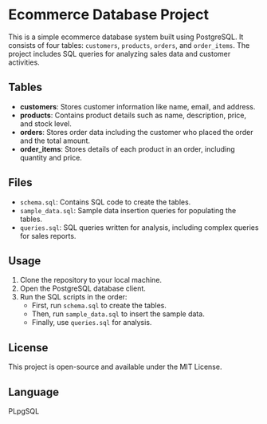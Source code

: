 # Ecommerce Database Project

This is a simple ecommerce database system built using PostgreSQL. It consists of four tables: `customers`, `products`, `orders`, and `order_items`. The project includes SQL queries for analyzing sales data and customer activities.

## Tables

- **customers**: Stores customer information like name, email, and address.
- **products**: Contains product details such as name, description, price, and stock level.
- **orders**: Stores order data including the customer who placed the order and the total amount.
- **order_items**: Stores details of each product in an order, including quantity and price.

## Files

- `schema.sql`: Contains SQL code to create the tables.
- `sample_data.sql`: Sample data insertion queries for populating the tables.
- `queries.sql`: SQL queries written for analysis, including complex queries for sales reports.

## Usage

1. Clone the repository to your local machine.
2. Open the PostgreSQL database client.
3. Run the SQL scripts in the order:
   - First, run `schema.sql` to create the tables.
   - Then, run `sample_data.sql` to insert the sample data.
   - Finally, use `queries.sql` for analysis.

## License

This project is open-source and available under the MIT License.

## Language
PLpgSQL

